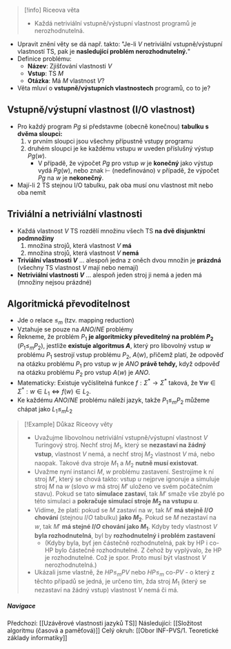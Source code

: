 >[!info] Riceova věta
>- Každá netriviální vstupně/výstupní vlastnost programů je nerozhodnutelná.

- Upravit znění věty se dá např. takto: "Je-li $V$ netriviální vstupně/výstupní vlastností TS, pak je **nasledující problém nerozhodnutelný.**"
- Definice problému: 
	- **Název**: Zjišťování vlastnosti $V$
	 - **Vstup**: TS $M$
	 - **Otázka**: Má $M$ vlastnost $V$?
- Věta mluví o **vstupně/výstupních vlastnostech** programů, co to je?
## Vstupně/výstupní vlastnost (I/O vlastnost)
-  Pro každý program $Pg$ si představme (obecně konečnou) **tabulku s dvěma sloupci:**
	1) v prvním sloupci jsou všechny přípustně vstupy programu
	2) druhém sloupci je ke každému vstupu $w$ uveden příslušný výstup $Pg(w)$. 
		- V případě, že výpočet $Pg$ pro vstup $w$ je **konečný** jako výstup vydá $Pg(w)$, nebo znak $\vdash$ (nedefinováno) v případě, že výpočet $Pg$ na $w$ je **nekonečný**.
- Mají-li 2 TS stejnou I/O tabulku, pak oba musí onu vlastnost mít nebo oba nemít
## Triviální a netriviální vlastnosti
- Každá vlastnost $V$ TS rozdělí množinu všech TS **na dvě disjunktní podmnožiny**
	1) množina strojů, která vlastnost $V$ **má**
	2) množina strojů, která vlastnost $V$ **nemá**
- **Triviální vlastnosti $V$** ... alespoň jedna z oněch dvou množin je **prázdná** (všechny TS vlastnost $V$ mají nebo nemají)
- **Netriviální vlastnosti $V$** ... alespoň jeden stroj ji nemá a jeden má (množiny nejsou prázdné)
## Algoritmická převoditelnost
- Jde o relace $\leq_m$ (tzv. mapping reduction)
- Vztahuje se pouze na $ANO/NE$ problémy
- Řekneme, že problém $P_{1}$ **je algoritmicky převeditelný na problém $P_{2}$** ($P_{1} \leq_{m} P_{2}$), jestliže **existuje algoritmus $A$**, který pro libovolný vstup $w$ problému $P_{1}$ sestrojí vstup problému $P_{2}$, $A(w)$, přičemž platí, že odpověď na otázku problému $P_{1}$ pro vstup $w$ je $ANO$ **právě tehdy,** když odpověď na otázku problému $P_{2}$ pro vstup $A(w)$ je $ANO$.
- Matematicky: Existuje vyčíslitelná funkce $f:\Sigma^* \rightarrow \Sigma^*$ taková, že $\forall w \in \Sigma^*  : w \in L_1 \Leftrightarrow f(w) \in L_2$.
- Ke každému $ANO/NE$ problému náleží jazyk, takže $P_1 \leq_m P_2$ můžeme chápat jako $L_1 \leq_m L_2$

>[!Example] Důkaz Riceovy věty
>- Uvažujme libovolnou netriviální vstupně/výstupní vlastnost $V$ Turingový stroj. Nechť stroj $M_{1}$, který se **nezastaví na žádný vstup**, vlastnost $V$ nemá, a nechť stroj $M_{2}$ vlastnost $V$ má, nebo naopak. Takové dva stroje $M_{1}$ a $M_{2}$ **nutně musí existovat**.
>- Uvažme nyní instanci $M$, $w$ problému zastavení. Sestrojíme k ní stroj $M'$, který se chová takto: vstup $u$ nejprve ignoruje a simuluje stroj $M$ na $w$ (slovo $w$ má stroj $M'$ uloženo ve svém počátečním stavu). Pokud se tato **simulace zastaví**, tak $M'$ smaže vše zbylé po této simulaci a **pokračuje simulací stroje $M_{2}$ na vstupu $u$**.
>- Vidíme, že platí: pokud se $M$ zastaví na $w$, tak $M'$ **má stejně $I/O$ chování** (stejnou $I/O$ tabulku) **jako $M_{2}$**. Pokud se $M$ nezastaví na $w$, tak $M'$ **má stejné $I/O$ chování jako $M_{1}$**. Kdyby tedy vlastnost $V$ **byla rozhodnutelná**, byl by **rozhodnutelný i problém zastavení**
>	- (Kdyby byla, byť jen částečně rozhodnutelná, pak by HP i co-HP bylo částečně rozhodnutelné. Z čehož by vyplývalo, že HP je rozhodnutelné. Což je spor. Proto musí být vlastnost $V$ nerozhodnutelná.)
>- Ukázali jsme vlastně, že $HP \leq_{m} PV$ nebo $HP \leq_{m} \text{ co-}PV$ - o který z těchto případů se jedná, je určeno tím, žda stroj $M_{1}$ (který se nezastaví na žádný vstup) vlastnost $V$ nemá či má.

##### Navigace
Předchozí:  [[Uzávěrové vlastnosti jazyků TS]]
Následující: [[Složitost algoritmu (časová a paměťová)]]
Celý okruh: [[Obor INF-PVS/1. Teoretické základy informatiky]]